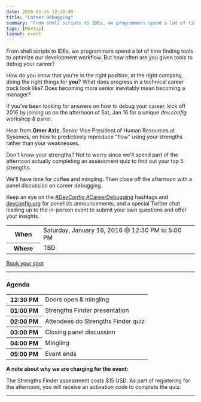 ```yaml
---
date: 2016-01-16 12:30:00
title: "Career Debugging"
summary: "From shell scripts to IDEs, we programmers spend a lot of time finding tools to optimize our development workflow. But how often are you given tools to debug your career?"
tags: [Meetup]
layout: event
---
```


From shell scripts to IDEs, we programmers spend a lot of time finding tools to optimize our development workflow. But how often are you given tools to debug your career?

How do you know that you're in the right position, at the right company, doing the right things for **you**? What does progress in a technical career track look like? Does becoming more senior inevitably mean becoming a manager?

If you've been looking for answers on how to debug your career, kick off 2016 by joining us on the afternoon of Sat, Jan 16 for a unique *dev.config* workshop & panel.

Hear from **Omer Aziz**, Senior Vice President of Human Resources at Sysomos, on how to predictively reproduce "flow" using your strengths rather than your weaknesses.

Don't know your strengths? Not to worry since we'll spend part of the afternoon actually completing an assessment quiz to find out your top 5 strengths.

We'll have time for coffee and mingling. Then close off the afternoon with a panel discussion on career debugging.

Keep an eye on the [#DevConfig #CareerDebugging](https://twitter.com/search?f=tweets&q=%23DevConfig%20%23CareerDebugging&src=typd) hashtags and [devconfig.org](http://devconfig.org/) for panelists announcements, and a special Twitter chat leading up to the in-person event to submit your own questions and offer your insights.

<div class="row">
  <div class="col-lg-8">
    <table class="table table-striped table-bordered">
      <tr>
        <th width="75">When</th>
        <td>Saturday, January 16, 2016 @ 12:30 PM to 5:00 PM</td>
      </tr>
      <tr>
        <th>Where</th>
        <td><!--<a target="_blank" href="https://goo.gl/maps/uLzLG"><strong>Bento Miso</strong> &mdash; 862 Richmond Street West, Suite 100</a>-->TBD</td>
      </tr>
    </table>
  </div>

  <div class="col-lg-4">
    <a class="btn btn-danger btn-block" href="https://www.meetup.com/dev-config/events/227566392/"><i class="fa fa-fw fa-ticket"></i> Book your spot</a>
    <!-- <a class="btn btn-success btn-block" href="#share"><i class="fa fa-fw fa-share"></i> Spread the word</a> -->
  </div>
</div>

----

### Agenda

<table class="table table-striped table-bordered">
  <tr>
    <th width="80">12:30 PM</th>
    <td>Doors open & mingling</td>
  </tr>
  <tr>
    <th>01:00 PM</th>
    <td>Strengths Finder presentation</td>
  </tr>
  <tr>
    <th>02:00 PM</th>
    <td>Attendees do Strengths Finder quiz</td>
  </tr>
  <tr>
    <th>03:00 PM</th>
    <td>Closing panel discussion</td>
  </tr>
  <tr>
    <th>04:00 PM</th>
    <td>Mingling </td>
  </tr>
  <tr>
    <th>05:00 PM</th>
    <td>Event ends</td>
  </tr>
</table>

**A note about why we are charging for the event:**

The Strengths Finder assessment costs $15 USD. As part of registering for the afternoon, you will receive an activation code to complete the quiz.

----
<!--
<div class="embed-responsive embed-responsive-16by9">
  <iframe class="embed-responsive-item" src="https://www.google.com/maps/embed?pb=!1m14!1m8!1m3!1d11548.43628875193!2d-79.380953!3d43.645899!3m2!1i1024!2i768!4f13.1!3m3!1m2!1s0x0%3A0x38fdb7d96640b4da!2sBitmaker+Labs!5e0!3m2!1sen!2sus!4v1408112350914"></iframe>
  <iframe src="https://www.google.com/maps/embed?pb=!1m14!1m8!1m3!1d2887.174796643479!2d-79.41226329999999!3d43.64453150000001!3m2!1i1024!2i768!4f13.1!3m3!1m2!1s0x882b34e2e473aa19%3A0x437e0c472348702f!2s862+Richmond+St+W+%23100%2C+Toronto%2C+ON+M6J+1C9%2C+Canada!5e0!3m2!1sen!2sus!4v1429032120376"></iframe>
</div>
-->
